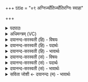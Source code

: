 +++
title = "०९ अग्निर्ज्योतिर्ज्योतिरग्निः स्वाहा"

+++
<details><summary>पदपाठः</summary>

अ॒ग्निः। ज्योतिः॑। ज्योतिः॑। अ॒ग्निः। स्वाहा॑। सूर्य्यः॑। ज्योतिः॑। ज्योतिः॑। सूर्य्यः॑। स्वाहा॑। अ॒ग्निः। वर्च्चः॑। ज्योतिः॑। वर्च्चः॑। स्वाहा॑। सूर्य्यः॑। वर्च्चः॑। ज्योतिः॑। वर्च्चः॑। स्वाहा॑। ज्योतिः॑। सूर्य्यः॑। सूर्य्यः॑। ज्योतिः॑। स्वाहा॑। ९।
</details>

<details><summary>अधिमन्त्रम् (VC)</summary>

- अग्निसूर्यो देवते
- प्रजापतिर्ऋषिः
- पङ्क्तिः, याजुषी पङ्क्तिः
- पञ्चमः
</details>

<details><summary>दयानन्द-सरस्वती (हि) - विषयः</summary>

अग्नि और सूर्य्य कैसे हैं, इस विषय का उपदेश अगले मन्त्र में किया है ॥
</details>

<details><summary>दयानन्द-सरस्वती (हि) - पदार्थः</summary>

पदार्थान्वयभाषाः -  (अग्निः) परमेश्वर (स्वाहा) सत्य कथन करनेवाली वाणी को (ज्योतिः) जो विज्ञान प्रकाश से युक्त करके सब मनुष्यों के लिये विद्या को देता है, इसी प्रकार (अग्निः) जो प्रसिद्ध अग्नि (ज्योतिः) शिल्पविद्या साधनों के प्रकाश को देता है (सूर्यः) जो चराचर सब जगत् का आत्मा परमेश्वर (ज्योतिः) सब के आत्माओं में प्रकाश वा ज्ञान तथा सब विद्याओं का उपदेश करता है कि (स्वाहा) मनुष्य जैसा अपने हृदय से जानता हो, वैसे ही बोले तथा जो (सूर्यः) अपने प्रकाश से प्रेरणा का हेतु सूर्यलोक (ज्योतिः) मूर्तिमान् द्रव्यों का प्रकाश करता है (अग्निः) जो सब विद्याओं का प्रकाश करनेवाला परमेश्वर मनुष्यों के लिये (वर्च्चः) सब विद्याओं के अधिकरण चारों वेदों को प्रकट करता है। तथा जो (ज्योतिः) बिजुलीरूप से शरीर वा ब्रह्माण्ड में रहनेवाला अग्नि (वर्च्चः) विद्या और वृष्टि का हेतु है (सूर्यः) जो सब विद्याओं का प्रकाश करनेवाला जगदीश्वर सब मनुष्यों के लिये (स्वाहा) वेदवाणी से (वर्च्चः) सकल विद्याओं का प्रकाश और (ज्योतिः) बिजुली, सूर्य प्रसिद्ध और अग्नि नाम के तेज का प्रकाश करता है तथा जो (सूर्यः) सूर्यलोक भी (वर्च्चः) शरीर और आत्माओं के बल का प्रकाश करता है तथा जो (सूर्यः) प्राणवायु (वर्च्चः) सकल विद्या के प्रकाश करनेवाले ज्ञान को बढ़ाता है और (ज्योतिः) प्रकाशस्वरूप जगदीश्वर अच्छे प्रकार से हवन किये हुए पदार्थों को अपने रचे हुए पदार्थों में अपनी शक्ति से सर्वत्र फैलाता है, वही परमात्मा सब मनुष्यों का उपास्य देव और भौतिक अग्नि कार्य्यसिद्धि का साधन है ॥९॥
</details>

<details><summary>दयानन्द-सरस्वती (हि) - भावार्थः</summary>

भावार्थभाषाः -  स्वाहा शब्द का अर्थ निरुक्तकार की रीति से इस मन्त्र में ग्रहण किया है। अग्नि अर्थात् ईश्वर ने सामर्थ्य करके कारण से अग्नि आदि सब जगत् को उत्पन्न करके प्रकाशित किया है, उनमें से अग्नि अपने प्रकाश से आप वा और सब पदार्थों का प्रकाश करता है तथा परमेश्वर वेद के द्वारा सब विद्याओं का प्रकाश करता है। इसी प्रकार अग्नि और सूर्य भी शिल्पविद्या का प्रकाश करते हैं ॥९॥
</details>

<details><summary>दयानन्द-सरस्वती (सं) - विषयः</summary>

अथाग्निसूर्यौ कीदृशावित्युपदिश्यते ॥
</details>

<details><summary>दयानन्द-सरस्वती (सं) - पदार्थः</summary>

पदार्थान्वयभाषाः -  अग्निर्जगदीश्वरः स्वाहा ज्योतिः सर्वस्मै ददाति। एवं भौतिकोऽग्निः सर्वप्रकाशकं ज्योतिर्ददाति। सूर्यश्चराचरात्मा स्वाहा ज्योतिः सर्वात्मसु ज्ञानं ददाति। अयं सूर्यलोको ज्योतिर्दानं मूर्तद्रव्यप्रकाशनं च करोति। सर्वविद्याप्रकाशकोऽग्निर्जगदीश्वरो मनुष्यार्थं सर्वविद्याधिकरणं वर्च्चो वेदचतुष्टयं प्रादुर्भावयति। एवं ज्योतिर्विद्युदाख्योऽयमग्निः शरीरब्रह्माण्डस्थो वर्च्चो विद्यावृष्टिहेतुर्भवति। सूर्यः सकलविद्याप्रकाशको जगदीश्वरः सर्वमनुष्यार्थं स्वाहा ज्योतिर्वर्च्चः प्रकाशकं विद्युत्सूर्यप्रसिद्धाग्न्याख्यं तेजः करोति। एवं ज्योतिः सूर्यलोकोऽपि वर्च्चः शरीरात्मबलं प्रकाशयति। सूर्यः प्राणो ज्योतिः सकलविद्याप्रकाशकं ज्ञानं कारयति। तथाऽयं ज्योतिर्मयः सूर्यो जगदीश्वरः स्वाहा। ज्योतिः स्वाहुतं हविः स्वसृष्टपदार्थेषु स्वशक्त्या सर्वत्र प्रसारयति ॥९॥
</details>

<details><summary>दयानन्द-सरस्वती (सं) - भावार्थः</summary>

भावार्थभाषाः -  स्वाहाशब्दार्थो निरुक्तकाररीत्यात्र गृहीतः। ईश्वरेणाऽग्निना कारणेनाग्न्यादिकं जगत् प्रकाश्यते। तत्राग्निः स्वप्रकाशेन स्वं स्वेतरं विश्वं च प्रकाशयति। परमेश्वरो वेदद्वारा सर्वा विद्याः प्रकाशयत्येवमग्निसूर्यावपि शिल्पादिविद्याः प्रकाशयत इति ॥९॥
</details>

<details><summary>सविता जोशी ← दयानन्दः (म) - भावार्थः</summary>

भावार्थभाषाः -  या मंत्रात ‘स्वाहा’ शब्दाचा अर्थ निरुक्ताप्रमाणे घेतलेला आहे. ईश्वराने आपल्या सामर्थ्याने अग्नी इत्यादी सर्व जगाला उत्पन्न केलेले आहे. त्यापैकी अग्नी स्वतः प्रकाशित असून, इतर पदार्थांना प्रकाशित करतो व परमेश्वर वेदाद्वारे सर्व विद्या प्रकट करतो. याचप्रमाणे अग्नी व सूर्य यांच्याद्वारे शिल्पविद्या प्रकट होते.
</details>